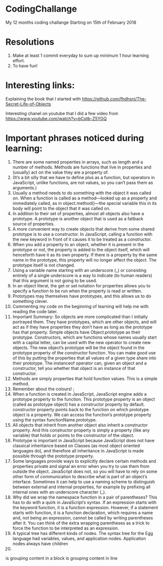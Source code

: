 # CodingChallange
My 12 months coding challange
Starting on 15th of February 2018

# Resolutions
1. Make at least 1 commit everyday to sum up minimum 1 hour learning effort.
2. To have fun!

# Interesting links: 

Explaining the book that I started with
https://github.com/fhdhsni/The-Secret-Life-of-Objects

Interesting chanel on youtube that I did a few video from
https://www.youtube.com/watch?v=bCqtb-Z5YGQ



# Important phrases noticed during learning:

1. There are some named properties in arrays, such as length and a number
of methods. Methods are functions that live in properties and (usually)
act on the value they are a property of.
2. (It’s a bit silly that we have to define plus as a function, but operators
in JavaScript, unlike functions, are not values, so you can’t pass them
as arguments.)
3. Usually a method needs to do something with the object it was called
on. When a function is called as a method—looked up as a property and
immediately called, as in object.method()—the special variable this in its
body will point to the object that it was called on.
4. In addition to their set of properties,
almost all objects also have a prototype. A prototype is another object
that is used as a fallback source of properties.
5. A more convenient way to create objects that derive from some shared
prototype is to use a constructor. In JavaScript, calling a function with
the new keyword in front of it causes it to be treated as a constructor.
6. When you add a property to an object, whether it is present in the
prototype or not, the property is added to the object itself, which will
henceforth have it as its own property. If there is a property by the same
name in the prototype, this property will no longer affect the object. The
prototype itself is not changed.
7. Using a variable name starting with an underscore (_) or consisting
entirely of a single underscore is a way to indicate (to human readers)
that this argument is not going to be used.
8. In an object literal, the get or set notation for properties allows you
to specify a function to be run when the property is read or written.
9. Prototypes may themselves have prototypes, and
this allows us to do something clever.
10. Commenting my code on the beginning of learning will help me with 
reading the code later.
11. Important Summary:
So objects are more complicated than I initially portrayed them. They
have prototypes, which are other objects, and will act as if they have
properties they don’t have as long as the prototype has that property.
Simple objects have Object.prototype as their prototype.
Constructors, which are functions whose names usually start with a
capital letter, can be used with the new operator to create new objects.
The new object’s prototype will be the object found in the prototype
property of the constructor function. You can make good use of this by
putting the properties that all values of a given type share into their prototype.
The instanceof operator can, given an object and a constructor,
tell you whether that object is an instance of that constructor.
12. Methods are simply properties that hold function values. This is a simple
method.
13. Remember about the colours! ;
14. When a function is created in JavaScript, JavaScript engine adds a prototype property to the function. This prototype property is an object (called as prototype object) has a constructor property by default. constructor property points back to the function on which prototype object is a property. We can access the function’s prototype property using the syntax functionName.prototype.
15. All objects that inherit from another object also inherit a constructor property. And this constructor property is simply a property (like any variable) that holds or points to the constructor of the object.
16. Prototype is important in JavaScript because JavaScript does not have classical inheritance based on Classes (as most object oriented languages do), and therefore all inheritance in JavaScript is made possible through the prototype property. 
17. Some languages provide ways to
explicitly declare certain methods and properties private and signal an
error when you try to use them from outside the object. JavaScript does
not, so you will have to rely on some other form of communication to
describe what is part of an object’s interface. Sometimes it can help
to use a naming scheme to distinguish between external and internal
properties, for example by prefixing all internal ones with an underscore
character (_).
18. Why did we wrap the namespace function in a pair of parentheses?
This has to do with a quirk in JavaScript’s syntax. If an expression
starts with the keyword function, it is a function expression. However,
if a statement starts with function, it is a function declaration, which
requires a name and, not being an expression, cannot be called by writing
parentheses after it. You can think of the extra wrapping parentheses as
a trick to force the function to be interpreted as an expression.
19. A typical tree has different kinds of nodes. The syntax tree for the
Egg language had variables, values, and application nodes. Application
nodes always have children
20. 
<div> is grouping content in a block
<span> is grouping content in line